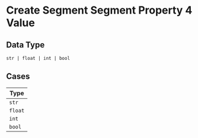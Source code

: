 
# Create Segment Segment Property 4 Value

## Data Type

`str | float | int | bool`

## Cases

| Type |
|  --- |
| `str` |
| `float` |
| `int` |
| `bool` |

